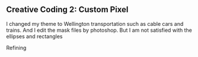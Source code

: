 ## Creative Coding 2: Custom Pixel

I changed my theme to Wellington transportation such as cable cars and trains. 
And I edit the mask files by photoshop. But I am not satisfied with the ellipses and rectangles

Refining 

